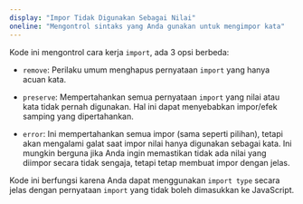 ```yaml
---
display: "Impor Tidak Digunakan Sebagai Nilai"
oneline: "Mengontrol sintaks yang Anda gunakan untuk mengimpor kata"
---
```


Kode ini mengontrol cara kerja `import`, ada 3 opsi berbeda:

- `remove`: Perilaku umum menghapus pernyataan `import` yang hanya acuan kata.

- `preserve`: Mempertahankan semua pernyataan `import` yang nilai atau kata tidak pernah digunakan. Hal ini dapat menyebabkan impor/efek samping yang dipertahankan.

- `error`: Ini mempertahankan semua impor (sama seperti pilihan), tetapi akan mengalami galat saat impor nilai hanya digunakan sebagai kata. Ini mungkin berguna jika Anda ingin memastikan tidak ada nilai yang diimpor secara tidak sengaja, tetapi tetap membuat impor dengan jelas.

Kode ini berfungsi karena Anda dapat menggunakan `import type` secara jelas dengan pernyataan `import` yang tidak boleh dimasukkan ke JavaScript.
